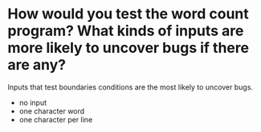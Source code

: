 # How would you test the word count program? What kinds of inputs are more likely to uncover bugs if there are any?

Inputs that test boundaries conditions are the most likely to uncover bugs.

- no input
- one character word
- one character per line
